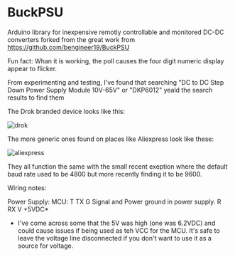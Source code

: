 # BuckPSU
Arduino library for inexpensive remotly controllable and monitored DC-DC converters forked from the great work from https://github.com/bengineer19/BuckPSU

Fun fact: Whan it is working, the poll causes the four digit numeric display appear to flicker.

From experimenting and testing, I've found that searching "DC to DC Step Down Power Supply Module 10V-65V" or "DKP6012" yeald the search results to find them

The Drok branded device looks like this:

![drok](https://user-images.githubusercontent.com/24259942/144702575-ca30d9d9-6daa-4150-9fa9-8cb83f3330cb.png)

The more generic ones found on places like Aliexpress look like these:

![aliexpress](https://user-images.githubusercontent.com/24259942/144702582-652c7fd2-c5f9-4229-8cc1-ab7b0cea26c1.png)

They all function the same with the small recent exeption where the default baud rate used to be 4800 but more recently finding it to be 9600.

Wiring notes:

Power Supply:      MCU:
T                  TX
G                  Signal and Power ground in power supply.
R                  RX
V                  +5VDC*

* I've come across some that the 5V was high (one was 6.2VDC) and could cause issues if being used as teh VCC for the MCU.   It's safe to leave the voltage line disconnected if you don't want to use it as a source for voltage.
